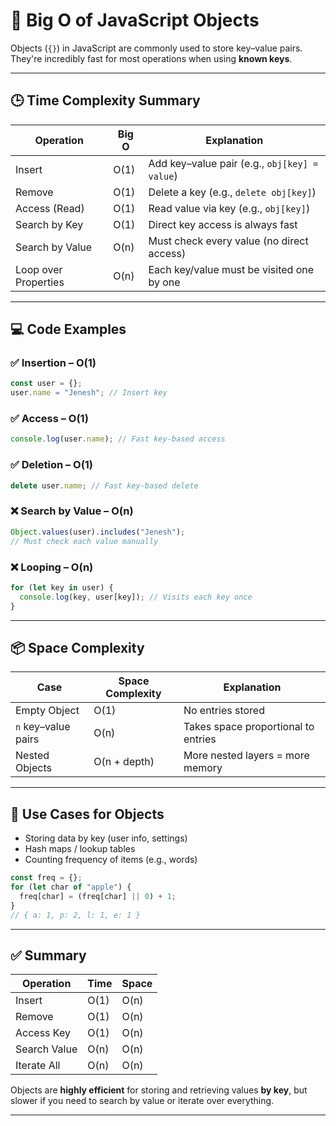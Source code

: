 # 🧱 Big O of JavaScript Objects

Objects (`{}`) in JavaScript are commonly used to store key–value pairs. They're incredibly fast for most operations when using **known keys**.

---

## 🕒 Time Complexity Summary

| Operation           | Big O      | Explanation                                             |
|---------------------|------------|---------------------------------------------------------|
| Insert              | O(1)       | Add key–value pair (e.g., `obj[key] = value`)           |
| Remove              | O(1)       | Delete a key (e.g., `delete obj[key]`)                  |
| Access (Read)       | O(1)       | Read value via key (e.g., `obj[key]`)                   |
| Search by Key       | O(1)       | Direct key access is always fast                       |
| Search by Value     | O(n)       | Must check every value (no direct access)              |
| Loop over Properties| O(n)       | Each key/value must be visited one by one              |

---

## 💻 Code Examples

### ✅ Insertion – O(1)
```js
const user = {};
user.name = "Jenesh"; // Insert key
```

### ✅ Access – O(1)
```js
console.log(user.name); // Fast key-based access
```

### ✅ Deletion – O(1)
```js
delete user.name; // Fast key-based delete
```

### ❌ Search by Value – O(n)
```js
Object.values(user).includes("Jenesh");
// Must check each value manually
```

### ❌ Looping – O(n)
```js
for (let key in user) {
  console.log(key, user[key]); // Visits each key once
}
```

---

## 📦 Space Complexity

| Case                        | Space Complexity | Explanation                            |
|-----------------------------|------------------|----------------------------------------|
| Empty Object                | O(1)             | No entries stored                      |
| `n` key–value pairs         | O(n)             | Takes space proportional to entries    |
| Nested Objects              | O(n + depth)     | More nested layers = more memory       |

---

## 🧠 Use Cases for Objects

- Storing data by key (user info, settings)
- Hash maps / lookup tables
- Counting frequency of items (e.g., words)

```js
const freq = {};
for (let char of "apple") {
  freq[char] = (freq[char] || 0) + 1;
}
// { a: 1, p: 2, l: 1, e: 1 }
```

---

## ✅ Summary

| Operation     | Time     | Space |
|---------------|----------|--------|
| Insert        | O(1)     | O(n)   |
| Remove        | O(1)     | O(n)   |
| Access Key    | O(1)     | O(n)   |
| Search Value  | O(n)     | O(n)   |
| Iterate All   | O(n)     | O(n)   |

Objects are **highly efficient** for storing and retrieving values **by key**, but slower if you need to search by value or iterate over everything.

---
